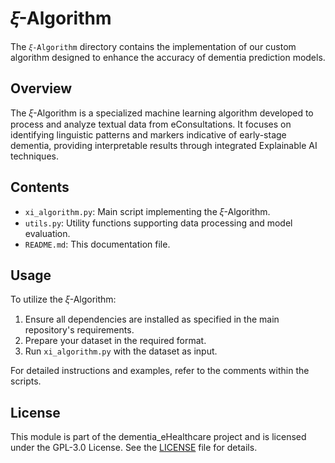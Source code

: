 # 𝜉-Algorithm

The `𝜉-Algorithm` directory contains the implementation of our custom algorithm designed to enhance the accuracy of dementia prediction models.

## Overview

The 𝜉-Algorithm is a specialized machine learning algorithm developed to process and analyze textual data from eConsultations. It focuses on identifying linguistic patterns and markers indicative of early-stage dementia, providing interpretable results through integrated Explainable AI techniques.

## Contents

- `xi_algorithm.py`: Main script implementing the 𝜉-Algorithm.
- `utils.py`: Utility functions supporting data processing and model evaluation.
- `README.md`: This documentation file.

## Usage

To utilize the 𝜉-Algorithm:

1. Ensure all dependencies are installed as specified in the main repository's requirements.
2. Prepare your dataset in the required format.
3. Run `xi_algorithm.py` with the dataset as input.

For detailed instructions and examples, refer to the comments within the scripts.

## License

This module is part of the dementia_eHealthcare project and is licensed under the GPL-3.0 License. See the [LICENSE](../LICENSE) file for details.
